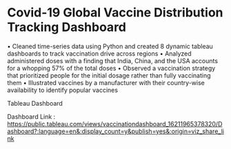 # Covid-19 Global Vaccine Distribution Tracking Dashboard 
•	Cleaned time-series data using Python and created 8 dynamic tableau dashboards to track vaccination drive across regions
•	Analyzed administered doses with a finding that India, China, and the USA accounts for a whopping 57% of the total doses
•	Observed a vaccination strategy that prioritized people for the initial dosage rather than fully vaccinating them
•	Illustrated vaccines by a manufacturer with their country-wise availability to identify popular vaccines

Tableau Dashboard

Dashboard Link : https://public.tableau.com/views/vaccinationdashboard_16211965378320/Dashboard?:language=en&:display_count=y&publish=yes&:origin=viz_share_link
